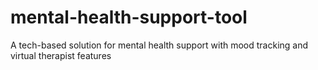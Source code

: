 # mental-health-support-tool
A tech-based solution for mental health support with mood tracking and virtual therapist features
